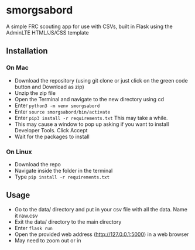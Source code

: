 # smorgsabord
A simple FRC scouting app for use with CSVs, built in Flask using the AdminLTE HTML/JS/CSS template

## Installation
### On Mac
- Download the repository (using git clone or just click on the green code button and Download as zip)
- Unzip the zip file
- Open the Terminal and navigate to the new directory using cd
- Enter `python3 -m venv smorgsabord`
- Enter `source smorgsabord/bin/activate`
- Enter `pip3 install -r requirements.txt` This may take a while.
- This may cause a window to pop up asking if you want to install Developer Tools. Click Accept
- Wait for the packages to install
### On Linux
- Download the repo
- Navigate inside the folder in the terminal
- Type `pip install -r requirements.txt`

## Usage
- Go to the data/ directory and put in your csv file with all the data. Name it raw.csv
- Exit the data/ directory to the main directory
- Enter `flask run`
- Open the provided web address (http://127.0.0.1:5000) in a web browser
- May need to zoom out or in
